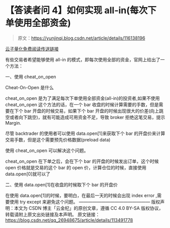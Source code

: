 # 【答读者问 4】如何实现 all-in(每次下单使用全部资金)

> 原文：<https://yunjinqi.blog.csdn.net/article/details/116138196>

[云子量化免费阅读传送链接](https://www.yunjinqi.top/article/33)

有些交易者希望能够使用 all-in 的模式，即每次使用全部的资金，官网上给出了一个方法：

一、使用 cheat_on_open

Cheat-On-Open 是什么

cheat_on_open 是为了满足每次下单使用全部资金(all-in)的投资者,如果不使用 cheat_on_open 这个方法的话，在一个 bar 收盘的时候计算需要的手数，但是需要在下个 bar 开盘的时候交易，如果下个 bar 开盘的时候出现很大的价差(向上跳空或者向下跳空)，就有可能造成可用资金不足，导致 broker 拒绝这笔交易，提示 Margin.

尽管 backtrader 的使用者可以使用 data.open[1]来获取下个 bar 的开盘价来计算交易手数，但是这个需要预先价格数据(preload data)

使用 cheat_on_open 可以解决这个问题。

cheat_on_open 在下单之后，会在下个 bar 的开盘的时候发出订单，这个时候 open 价格就是交易的这个 bar 的 open 价，计算仓位的时候，直接使用 data.open[0]就可以了

二、使用 data.open[1]在收盘的时候取下个 bar 的开盘价

在使用 data.open[1]的时候，要明白，在最后一天的时候会出现 index error ,需要使用 try except 来避免这个问题。
————————————————
版权声明：本文为 CSDN 博主「云金杞」的原创文章，遵循 CC 4.0 BY-SA 版权协议，转载请附上原文出处链接及本声明。
原文链接：https://blog.csdn.net/qq_26948675/article/details/113491778